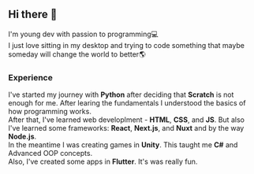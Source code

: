 ## Hi there 👋
I'm young dev with passion to programming💻  
I just love sitting in my desktop and trying to code something that maybe someday will change the world to better🌎

### Experience
I've started my journey with **Python** after deciding that **Scratch** is not enough for me. After learing the fundamentals I understood the basics of how programming works.  
After that, I've learned web developlment - **HTML**, **CSS**, and **JS**. But also I've learned some frameworks: **React**, **Next.js**, and **Nuxt** and by the way **Node.js**.  
In the meantime I was creating games in **Unity**. This taught me **C#** and Advanced OOP concepts.  
Also, I've created some apps in **Flutter**. It's was really fun.  
